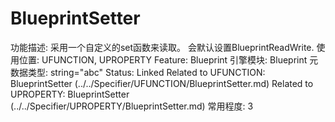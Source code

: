 # BlueprintSetter

功能描述: 采用一个自定义的set函数来读取。
会默认设置BlueprintReadWrite.
使用位置: UFUNCTION, UPROPERTY
Feature: Blueprint
引擎模块: Blueprint
元数据类型: string="abc"
Status: Linked
Related to UFUNCTION: BlueprintSetter (../../Specifier/UFUNCTION/BlueprintSetter.md)
Related to UPROPERTY: BlueprintSetter (../../Specifier/UPROPERTY/BlueprintSetter.md)
常用程度: 3